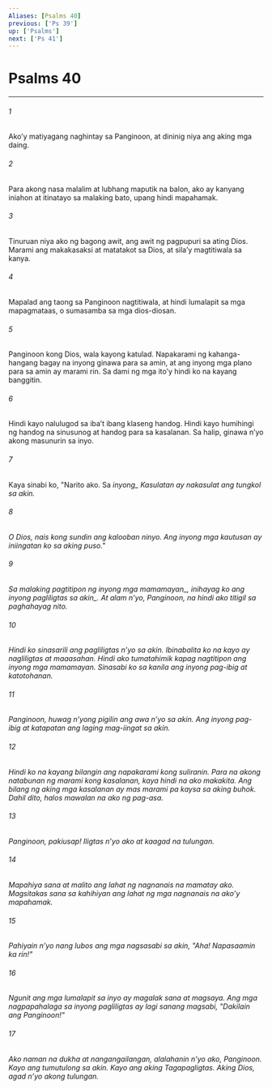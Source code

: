 ```yaml
---
Aliases: [Psalms 40]
previous: ['Ps 39']
up: ['Psalms']
next: ['Ps 41']
---
```

# Psalms 40

***






















###### 1 










Akoʼy matiyagang naghintay sa Panginoon, at dininig niya ang aking mga daing. 





















###### 2 










Para akong nasa malalim at lubhang maputik na balon, ako ay kanyang iniahon at itinatayo sa malaking bato, upang hindi mapahamak. 





















###### 3 










Tinuruan niya ako ng bagong awit, ang awit ng pagpupuri sa ating Dios. Marami ang makakasaksi at matatakot sa Dios, at silaʼy magtitiwala sa kanya. 





















###### 4 










Mapalad ang taong sa Panginoon nagtitiwala, at hindi lumalapit sa mga mapagmataas, o sumasamba sa mga dios-diosan. 





















###### 5 










Panginoon kong Dios, wala kayong katulad. Napakarami ng kahanga-hangang bagay na inyong ginawa para sa amin, at ang inyong mga plano para sa amin ay marami rin. Sa dami ng mga itoʼy hindi ko na kayang banggitin. 





















###### 6 










Hindi kayo nalulugod sa ibaʼt ibang klaseng handog. Hindi kayo humihingi ng handog na sinusunog at handog para sa kasalanan. Sa halip, ginawa nʼyo akong masunurin sa inyo. 





















###### 7 










Kaya sinabi ko, "Narito ako. Sa <i class="trans-change">inyong_ Kasulatan ay nakasulat ang tungkol sa akin. 





















###### 8 










O Dios, nais kong sundin ang kalooban ninyo. Ang inyong mga kautusan ay iniingatan ko sa aking puso." 





















###### 9 










Sa malaking pagtitipon <i class="trans-change">ng inyong mga mamamayan_, inihayag ko ang inyong pagliligtas <i class="trans-change">sa akin_. At alam nʼyo, Panginoon, na hindi ako titigil sa paghahayag nito. 





















###### 10 










Hindi ko sinasarili ang pagliligtas nʼyo sa akin. Ibinabalita ko na kayo ay nagliligtas at maaasahan. Hindi ako tumatahimik kapag nagtitipon ang inyong mga mamamayan. Sinasabi ko sa kanila ang inyong pag-ibig at katotohanan. 





















###### 11 










Panginoon, huwag nʼyong pigilin ang awa nʼyo sa akin. Ang inyong pag-ibig at katapatan ang laging mag-iingat sa akin. 





















###### 12 










Hindi ko na kayang bilangin ang napakarami kong suliranin. Para na akong natabunan ng marami kong kasalanan, kaya hindi na ako makakita. Ang bilang ng aking mga kasalanan ay mas marami pa kaysa sa aking buhok. Dahil dito, halos mawalan na ako ng pag-asa. 





















###### 13 










Panginoon, pakiusap! Iligtas nʼyo ako at kaagad na tulungan. 





















###### 14 










Mapahiya sana at malito ang lahat ng nagnanais na mamatay ako. Magsitakas sana sa kahihiyan ang lahat ng mga nagnanais na akoʼy mapahamak. 





















###### 15 










Pahiyain nʼyo nang lubos ang mga nagsasabi sa akin, "Aha! Napasaamin ka rin!" 





















###### 16 










Ngunit ang mga lumalapit sa inyo ay magalak sana at magsaya. Ang mga nagpapahalaga sa inyong pagliligtas ay lagi sanang magsabi, "Dakilain ang Panginoon!" 





















###### 17 










Ako naman na dukha at nangangailangan, alalahanin nʼyo ako, Panginoon. Kayo ang tumutulong sa akin. Kayo ang aking Tagapagligtas. Aking Dios, agad nʼyo akong tulungan.
